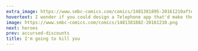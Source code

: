 ```yaml
---
extra_image: https://www.smbc-comics.com/comics/1481381895-20161210after.png
hovertext: I wonder if you could design a Telephone app that'd make the game better by ensuring perfect quality transmission.
image: https://www.smbc-comics.com/comics/1481381882-20161210.png
next: heroes
prev: accursed-discounts
title: I'm going to kill you
---
```

